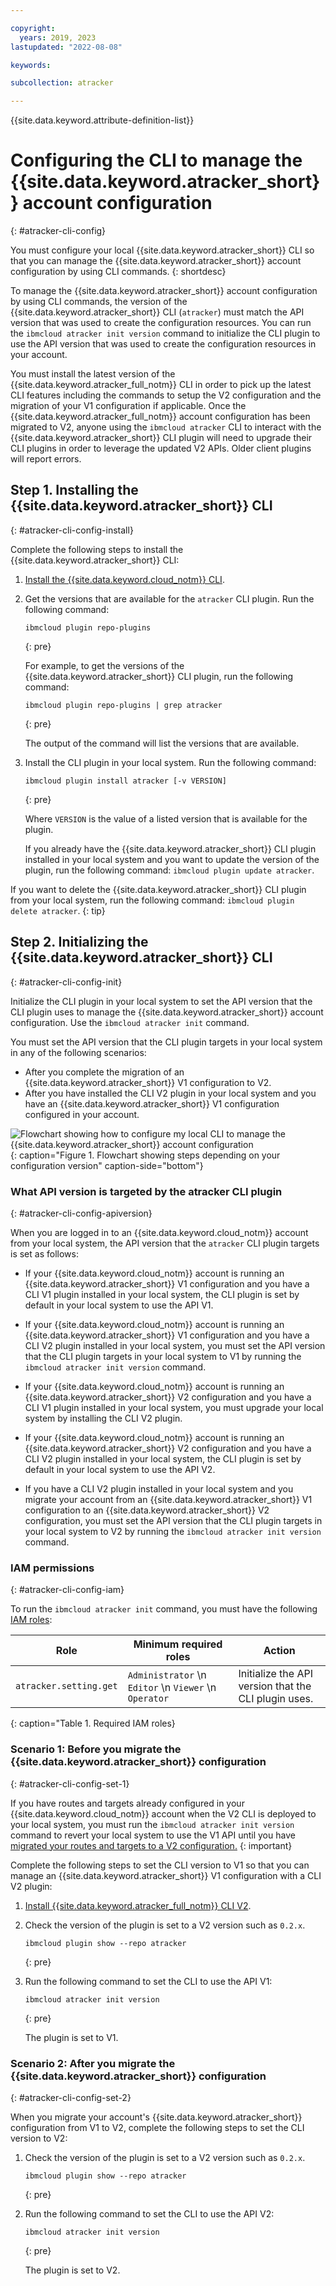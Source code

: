 ```yaml
---

copyright:
  years: 2019, 2023
lastupdated: "2022-08-08"

keywords:

subcollection: atracker

---
```


{{site.data.keyword.attribute-definition-list}}


# Configuring the CLI to manage the {{site.data.keyword.atracker_short}} account configuration
{: #atracker-cli-config}

You must configure your local {{site.data.keyword.atracker_short}} CLI so that you can manage the {{site.data.keyword.atracker_short}} account configuration by using CLI commands.
{: shortdesc}

To manage the {{site.data.keyword.atracker_short}} account configuration by using CLI commands, the version of the {{site.data.keyword.atracker_short}} CLI (`atracker`) must match the API version that was used to create the configuration resources. You can run the `ibmcloud atracker init version` command to initialize the CLI plugin to use the API version that was used to create the configuration resources in your account.

You must install the latest version of the {{site.data.keyword.atracker_full_notm}} CLI in order to pick up the latest CLI features including the commands to setup the V2 configuration and the migration of your V1 configuration if applicable. Once the {{site.data.keyword.atracker_full_notm}} account configuration has been migrated to V2, anyone using the `ibmcloud atracker` CLI to interact with the {{site.data.keyword.atracker_short}} CLI plugin will need to upgrade their CLI plugins in order to leverage the updated V2 APIs. Older client plugins will report errors.

## Step 1. Installing the {{site.data.keyword.atracker_short}} CLI
{: #atracker-cli-config-install}

Complete the following steps to install the {{site.data.keyword.atracker_short}} CLI:

1. [Install the {{site.data.keyword.cloud_notm}} CLI](/docs/cli?topic=cli-install-ibmcloud-cli).

2. Get the versions that are available for the `atracker` CLI plugin. Run the following command:

    ```text
    ibmcloud plugin repo-plugins
    ```
    {: pre}

    For example, to get the versions of the {{site.data.keyword.atracker_short}} CLI plugin, run the following command:

    ```text
    ibmcloud plugin repo-plugins | grep atracker
    ```
    {: pre}

    The output of the command will list the versions that are available.

3. Install the CLI plugin in your local system. Run the following command:

    ```text
    ibmcloud plugin install atracker [-v VERSION]
    ```
    {: pre}

    Where `VERSION` is the value of a listed version that is available for the plugin.

    If you already have the {{site.data.keyword.atracker_short}} CLI plugin installed in your local system and you want to update the version of the plugin, run the following command: `ibmcloud plugin update atracker`.


If you want to delete the {{site.data.keyword.atracker_short}} CLI plugin from your local system, run the following command: `ibmcloud plugin delete atracker`.
{: tip}




## Step 2. Initializing the {{site.data.keyword.atracker_short}} CLI
{: #atracker-cli-config-init}

Initialize the CLI plugin in your local system to set the API version that the CLI plugin uses to manage the {{site.data.keyword.atracker_short}} account configuration. Use the `ibmcloud atracker init` command.

You must set the API version that the CLI plugin targets in your local system in any of the following scenarios:
- After you complete the migration of an {{site.data.keyword.atracker_short}} V1 configuration to V2.
- After you have installed the CLI V2 plugin in your local system and you have an {{site.data.keyword.atracker_short}} V1 configuration configured in your account.

![Flowchart showing how to configure my local CLI to manage the {{site.data.keyword.atracker_short}} account configuration](../images/atracker_version.svg "Flowchart showing how to configure my local CLI to manage the {{site.data.keyword.atracker_short}} account configuration"){: caption="Figure 1. Flowchart showing steps depending on your configuration version" caption-side="bottom"}

### What API version is targeted by the atracker CLI plugin
{: #atracker-cli-config-apiversion}

When you are logged in to an {{site.data.keyword.cloud_notm}} account from your local system, the API version that the `atracker` CLI plugin targets is set as follows:

- If your {{site.data.keyword.cloud_notm}} account is running an {{site.data.keyword.atracker_short}} V1 configuration and you have a CLI V1 plugin installed in your local system, the CLI plugin is set by default in your local system to use the API V1.

- If your {{site.data.keyword.cloud_notm}} account is running an {{site.data.keyword.atracker_short}} V1 configuration and you have a CLI V2 plugin installed in your local system, you must set the API version that the CLI plugin targets in your local system to V1 by running the `ibmcloud atracker init version` command.

- If your {{site.data.keyword.cloud_notm}} account is running an {{site.data.keyword.atracker_short}} V2 configuration and you have a CLI V1 plugin installed in your local system, you must upgrade your local system by installing the CLI V2 plugin.

- If your {{site.data.keyword.cloud_notm}} account is running an {{site.data.keyword.atracker_short}} V2 configuration and you have a CLI V2 plugin installed in your local system, the CLI plugin is set by default in your local system to use the API V2.

- If you have a CLI V2 plugin installed in your local system and you migrate your account from an {{site.data.keyword.atracker_short}} V1 configuration to an {{site.data.keyword.atracker_short}} V2 configuration, you must set the API version that the CLI plugin targets in your local system to V2 by running the `ibmcloud atracker init version` command.


### IAM permissions
{: #atracker-cli-config-iam}

To run the `ibmcloud atracker init` command, you must have the following [IAM roles](/docs/account?topic=account-assign-access-resources):

| Role                      | Minimum required roles | Action
| ------------------------- | ---------------------- | -------------- |
| `atracker.setting.get`    | `Administrator`  \n `Editor`  \n `Viewer`  \n `Operator` | Initialize the API version that the CLI plugin uses. |
{: caption="Table 1. Required IAM roles}


### Scenario 1: Before you migrate the {{site.data.keyword.atracker_short}} configuration
{: #atracker-cli-config-set-1}

If you have routes and targets already configured in your {{site.data.keyword.cloud_notm}} account when the V2 CLI is deployed to your local system, you must run the `ibmcloud atracker init version` command to revert your local system to use the V1 API until you have [migrated your routes and targets to a V2 configuration.](/docs/atracker?topic=atracker-migrate-resources)
{: important}

Complete the following steps to set the CLI version to V1 so that you can manage an {{site.data.keyword.atracker_short}} V1 configuration with a CLI V2 plugin:

1. [Install {{site.data.keyword.atracker_full_notm}} CLI V2](/docs/atracker?topic=atracker-atracker-cli-config#atracker-cli-config-install).

2. Check the version of the plugin is set to a V2 version such as `0.2.x`.

    ```text
    ibmcloud plugin show --repo atracker
    ```
    {: pre}

3. Run the following command to set the CLI to use the API V1:

    ```text
    ibmcloud atracker init version
    ```
    {: pre}

    The plugin is set to V1.


### Scenario 2: After you migrate the {{site.data.keyword.atracker_short}} configuration
{: #atracker-cli-config-set-2}

When you migrate your account's {{site.data.keyword.atracker_short}} configuration from V1 to V2, complete the following steps to set the CLI version to V2:

1. Check the version of the plugin is set to a V2 version such as `0.2.x`.

    ```text
    ibmcloud plugin show --repo atracker
    ```
    {: pre}

2. Run the following command to set the CLI to use the API V2:

    ```text
    ibmcloud atracker init version
    ```
    {: pre}

    The plugin is set to V2.
